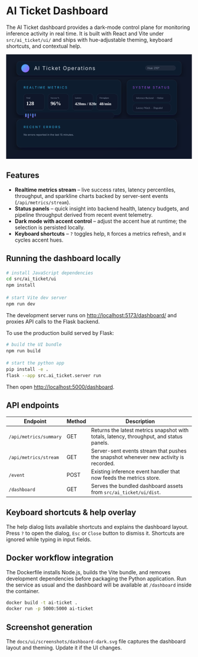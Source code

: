 # AI Ticket Dashboard

The AI Ticket dashboard provides a dark-mode control plane for monitoring inference activity in real time. It is built with
React and Vite under `src/ai_ticket/ui/` and ships with hue-adjustable theming, keyboard shortcuts, and contextual help.

![AI Ticket dashboard dark theme](screenshots/dashboard-dark.svg)

## Features

- **Realtime metrics stream** – live success rates, latency percentiles, throughput, and sparkline charts backed by
  server-sent events (`/api/metrics/stream`).
- **Status panels** – quick insight into backend health, latency budgets, and pipeline throughput derived from recent event
  telemetry.
- **Dark mode with accent control** – adjust the accent hue at runtime; the selection is persisted locally.
- **Keyboard shortcuts** – `?` toggles help, `R` forces a metrics refresh, and `H` cycles accent hues.

## Running the dashboard locally

```bash
# install JavaScript dependencies
cd src/ai_ticket/ui
npm install

# start Vite dev server
npm run dev
```

The development server runs on [http://localhost:5173/dashboard/](http://localhost:5173/dashboard/) and proxies API calls to
the Flask backend.

To use the production build served by Flask:

```bash
# build the UI bundle
npm run build

# start the python app
pip install -e .
flask --app src.ai_ticket.server run
```

Then open [http://localhost:5000/dashboard](http://localhost:5000/dashboard).

## API endpoints

| Endpoint | Method | Description |
| --- | --- | --- |
| `/api/metrics/summary` | GET | Returns the latest metrics snapshot with totals, latency, throughput, and status panels. |
| `/api/metrics/stream` | GET | Server-sent events stream that pushes the snapshot whenever new activity is recorded. |
| `/event` | POST | Existing inference event handler that now feeds the metrics store. |
| `/dashboard` | GET | Serves the bundled dashboard assets from `src/ai_ticket/ui/dist`. |

## Keyboard shortcuts & help overlay

The help dialog lists available shortcuts and explains the dashboard layout. Press `?` to open the dialog, `Esc` or `Close`
button to dismiss it. Shortcuts are ignored while typing in input fields.

## Docker workflow integration

The Dockerfile installs Node.js, builds the Vite bundle, and removes development dependencies before packaging the Python
application. Run the service as usual and the dashboard will be available at `/dashboard` inside the container.

```bash
docker build -t ai-ticket .
docker run -p 5000:5000 ai-ticket
```

## Screenshot generation

The `docs/ui/screenshots/dashboard-dark.svg` file captures the dashboard layout and theming. Update it if the UI changes.
